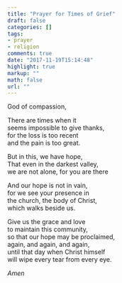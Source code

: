 ```yaml
---
title: "Prayer for Times of Grief"
draft: false
categories: []
tags:
- prayer
- religion 
comments: true
date: "2017-11-19T15:14:48"
highlight: true
markup: ""
math: false
url: ""
---
```

God of compassion,

There are times when it  
seems impossible to give thanks,  
for the loss is too recent  
and the pain is too great.

But in this, we have hope,  
That even in the darkest valley,  
we are not alone, for you are there

And our hope is not in vain,  
for we see your presence in  
the church, the body of Christ,  
which walks beside us.

Give us the grace and love  
to maintain this community,  
so that our hope may be proclaimed,  
again, and again, and again,  
until that day when Christ himself  
will wipe every tear from every eye.

*Amen*


